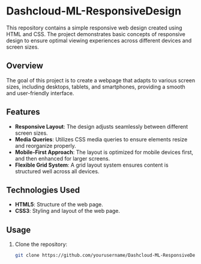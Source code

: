 # Dashcloud-ML-ResponsiveDesign

This repository contains a simple responsive web design created using HTML and CSS. The project demonstrates basic concepts of responsive design to ensure optimal viewing experiences across different devices and screen sizes.

## Overview

The goal of this project is to create a webpage that adapts to various screen sizes, including desktops, tablets, and smartphones, providing a smooth and user-friendly interface.

## Features

- **Responsive Layout**: The design adjusts seamlessly between different screen sizes.
- **Media Queries**: Utilizes CSS media queries to ensure elements resize and reorganize properly.
- **Mobile-First Approach**: The layout is optimized for mobile devices first, and then enhanced for larger screens.
- **Flexible Grid System**: A grid layout system ensures content is structured well across all devices.

## Technologies Used

- **HTML5**: Structure of the web page.
- **CSS3**: Styling and layout of the web page.
  
## Usage

1. Clone the repository:
   ```bash
   git clone https://github.com/yourusername/Dashcloud-ML-ResponsiveDesign.git
